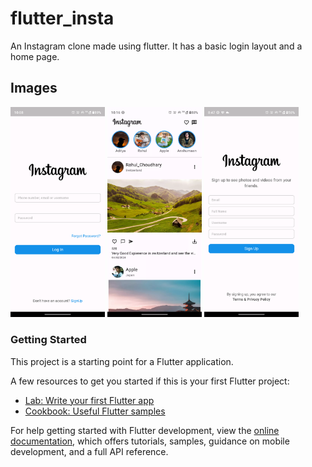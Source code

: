 # flutter_insta

An Instagram clone made using flutter. It has a basic login layout and a home page.

## Images
<img src ="https://raw.githubusercontent.com/AdityaPratapSinghR/flutter_insta/master/assets/images/loginInsta.png" width=30% height=30%> <img src ="https://raw.githubusercontent.com/AdityaPratapSinghR/flutter_insta/master/assets/images/homeInsta.webp" width=30% height=30%>
<img src ="https://raw.githubusercontent.com/AdityaPratapSinghR/flutter_insta/master/assets/images/signupInsta.png" width=30% height=30%>
### Getting Started

This project is a starting point for a Flutter application.

A few resources to get you started if this is your first Flutter project:

- [Lab: Write your first Flutter app](https://docs.flutter.dev/get-started/codelab)
- [Cookbook: Useful Flutter samples](https://docs.flutter.dev/cookbook)

For help getting started with Flutter development, view the
[online documentation](https://docs.flutter.dev/), which offers tutorials,
samples, guidance on mobile development, and a full API reference.
